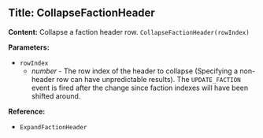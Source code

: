 ## Title: CollapseFactionHeader

**Content:**
Collapse a faction header row.
`CollapseFactionHeader(rowIndex)`

**Parameters:**
- `rowIndex`
  - *number* - The row index of the header to collapse (Specifying a non-header row can have unpredictable results). The `UPDATE_FACTION` event is fired after the change since faction indexes will have been shifted around.

**Reference:**
- `ExpandFactionHeader`